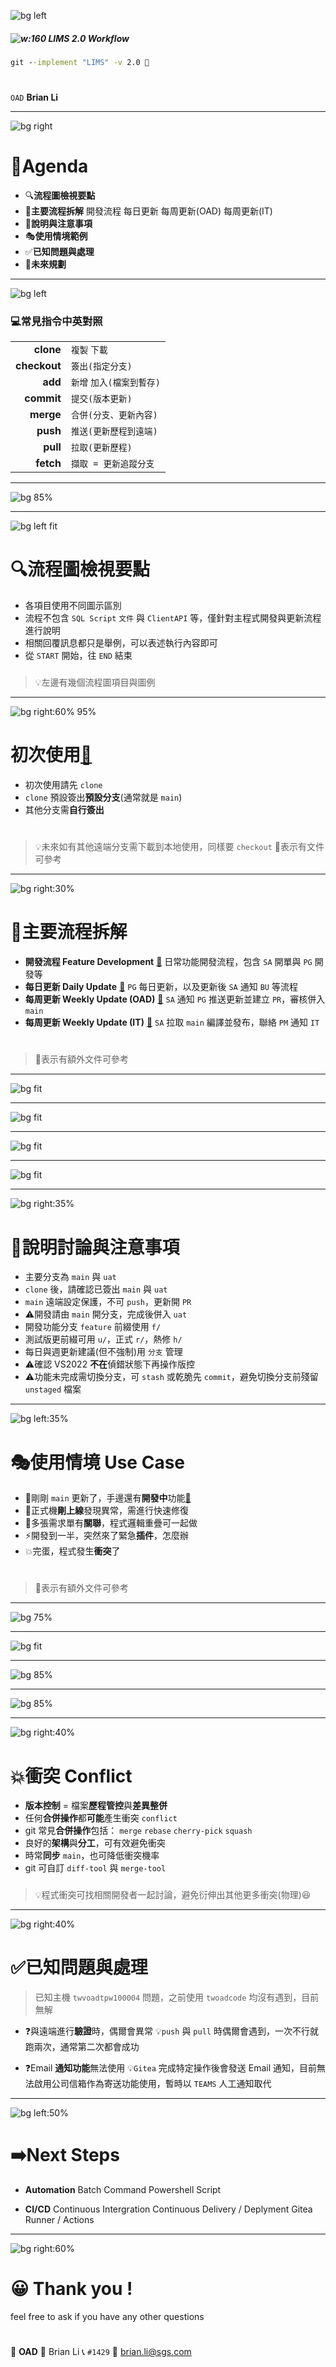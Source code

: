 ﻿---
marp: true
paginate: true
footer: git-`lims2.0`
---

![bg left](https://picsum.photos/1080?image=1002)

##### ![w:160](../asset/gitlogo.png)  LIMS 2.0 Workflow
###
```bat
git --implement "LIMS" -v 2.0 🤖
```
#
#

`OAD` **Brian Li**

---

![bg right](https://picsum.photos/1080?image=1006)

# 🎯Agenda

- 🔍**流程圖檢視要點**
- 🔄**主要流程拆解**
  開發流程
  每日更新
  每周更新(OAD)
  每周更新(IT)
- 💬**說明與注意事項**
- 🎭**使用情境範例**
- ✅**已知問題與處理**
- 🚀**未來規劃**

---

![bg left](https://picsum.photos/1080?image=1050)

### 💻常見**指令**中英對照

|||
|-:|-|
|**clone**|`複製` `下載`|
|**checkout**|`簽出(指定分支)`|
|**add**|`新增` `加入(檔案到暫存)`|
|**commit**|`提交(版本更新)`|
|**merge**|`合併(分支、更新內容)`|
|**push**|`推送(更新歷程到遠端)`|
|**pull**|`拉取(更新歷程)`|
|**fetch**|`擷取 = 更新追蹤分支`|

---

![bg 85%](..//asset/lims-workflow.svg)

---

![bg left fit](../asset/lims-samples.svg)

# 🔍流程圖**檢視要點**

- 各項目使用不同圖示區別
- 流程不包含 `SQL Script` `文件` 與 `ClientAPI` 等，僅針對主程式開發與更新流程進行說明
- 相關回覆訊息都只是舉例，可以表述執行內容即可
- 從 `START` 開始，往 `END` 結束
###
>💡左邊有幾個流程圖項目與圖例

---

![bg right:60% 95%](../asset/lims-first-use.svg)

# **初次**使用[📝](http://twvoadtpw100004/brian_li/SGS.OAD.GitTraining/src/branch/main/src/lims2/first-use.md)

- 初次使用請先 `clone`
- `clone` 預設簽出**預設分支**(通常就是 `main`)
- 其他分支需**自行簽出**

#

>💡未來如有其他遠端分支需下載到本地使用，同樣要 `checkout`
>📝表示有文件可參考

---

![bg right:30%](https://picsum.photos/1080?image=1023)

# 🔄主要流程**拆解**

- **開發流程 Feature Development** [📝](http://twvoadtpw100004/brian_li/SGS.OAD.GitTraining/src/branch/main/src/lims2/develop.md)
  日常功能開發流程，包含 `SA` 開單與 `PG` 開發等
- **每日更新 Daily Update** [📝](http://twvoadtpw100004/brian_li/SGS.OAD.GitTraining/src/branch/main/src/lims2/daily-update.md)
  `PG` 每日更新，以及更新後 `SA` 通知 `BU` 等流程
- **每周更新 Weekly Update (OAD)** [📝](http://twvoadtpw100004/brian_li/SGS.OAD.GitTraining/src/branch/main/src/lims2/weekly-update-oad.md)
  `SA` 通知 `PG` 推送更新並建立 `PR`，審核併入 `main`
- **每周更新 Weekly Update (IT)** [📝](http://twvoadtpw100004/brian_li/SGS.OAD.GitTraining/src/branch/main/src/lims2/weekly-update-it.md)
  `SA` 拉取 `main` 編譯並發布，聯絡 `PM` 通知 `IT`
  #
>📝表示有額外文件可參考
---

![bg fit](..//asset/lims-develop.svg)

---

![bg fit](..//asset/lims-daily-update.svg)

---

![bg fit](..//asset/lims-weekly-update-oad.svg)

---

![bg fit](..//asset/lims-weekly-update-it.svg)

---

![bg right:35%](https://picsum.photos/1080?image=1010)

# 💬說明討論**與**注意事項

- 主要分支為 `main` 與 `uat`
- `clone` 後，請確認已簽出 `main` 與 `uat`
- `main` 遠端設定保護，不可 `push`，更新開 `PR`
- ⚠️開發請由 `main` 開分支，完成後併入 `uat`
- 開發功能分支 `feature` 前綴使用 `f/`
- 測試版更前綴可用 `u/`，正式 `r/`，熱修 `h/`
- 每日與週更新建議(但不強制)用 `分支` 管理
- ⚠️確認 VS2022 **不在**偵錯狀態下再操作版控
- ⚠️功能未完成需切換分支，可 `stash` 或乾脆先 `commit`，避免切換分支前殘留 `unstaged` 檔案

---

![bg left:35%](https://picsum.photos/1080?image=1060)

# 🎭使用情境 **Use Case**

- 🚧剛剛 `main` 更新了，手邊還有**開發中**功能[📝](http://twvoadtpw100004/brian_li/SGS.OAD.GitTraining/src/branch/main/src/lims2/usecase-sync-main.md)
- 🐛正式機**剛上線**發現異常，需進行快速修復
- 🔗多張需求單有**關聯**，程式邏輯重疊可一起做
- ⚡開發到一半，突然來了緊急**插件**，怎麼辦
- 💥完蛋，程式發生**衝突**了
#
>📝表示有額外文件可參考

---

![bg 75%](../asset/lims-usecase-sync-main.svg)

---

![bg fit](../asset/lims-usecase-hotfix.svg)

---

![bg 85%](../asset/lims-usecase-related-feature.svg)

---

![bg 85%](../asset/lims-usecase-urgent-issue.svg)

---

![bg right:40%](https://picsum.photos/1080?image=1062)

# 💥衝突 **Conflict**

- **版本控制** = 檔案**歷程管控**與**差異整併**
- 任何**合併操作**都**可能**產生衝突 `conflict`
- git 常見**合併操作**包括：
  `merge` `rebase` `cherry-pick` `squash`
- 良好的**架構**與**分工**，可有效避免衝突
- 時常**同步** `main`，也可降低衝突機率
- git 可自訂 `diff-tool` 與 `merge-tool`
###
>💡程式衝突可找相關開發者一起討論，避免衍伸出其他更多衝突(物理)😆

---

![bg right:40%](https://picsum.photos/1080?image=1073)

# ✅已知問題**與**處理

>已知主機 `twvoadtpw100004` 問題，之前使用 `twoadcode` 均沒有遇到，目前無解

- ❓與遠端進行**驗證**時，偶爾會異常
  💡`push` 與 `pull` 時偶爾會遇到，一次不行就跑兩次，通常第二次都會成功

- ❓Email **通知功能**無法使用
  💡`Gitea` 完成特定操作後會發送 Email 通知，目前無法啟用公司信箱作為寄送功能使用，暫時以 `TEAMS` 人工通知取代

---

<!-- _class: invert -->

![bg left:50%](https://picsum.photos/1080?image=1041)

# ➡️**Next** Steps

- **Automation**
  Batch Command
  Powershell Script

- **CI/CD**
  Continuous Intergration
  Continuous Delivery / Deplyment
  Gitea Runner / Actions

---

![bg right:60%](https://picsum.photos/1080?image=1035)

# 😀 Thank you !

feel free to ask if you have any other questions

#

🏢 **OAD** 
👤 Brian Li
📞 `#1429`
📧 brian.li@sgs.com